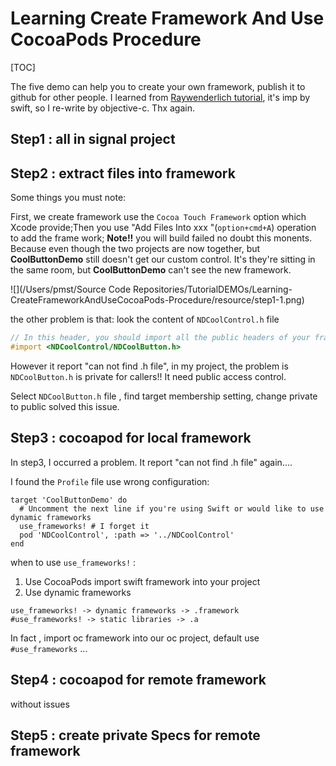 # Learning Create Framework And Use CocoaPods Procedure

[TOC]

The five demo can help you to create your own framework, publish it to github for other people. I learned from [Raywenderlich tutorial](https://www.raywenderlich.com/5109-creating-a-framework-for-ios), it's imp by swift, so I re-write by  objective-c. Thx again.

## Step1 : all in signal project

## Step2 : extract files into framework

Some things you must note:

First, we create framework use the `Cocoa Touch Framework` option which Xcode provide;Then  you use "Add Files Into xxx "(`option+cmd+A`) operation to add the frame work; **Note!!**  you will build failed no doubt this monents. Because even though the two projects are now together, but **CoolButtonDemo** still doesn't get  our custom control. It's they're sitting in the same room, but **CoolButtonDemo** can't see the new framework.

![](/Users/pmst/Source Code Repositories/TutorialDEMOs/Learning-CreateFrameworkAndUseCocoaPods-Procedure/resource/step1-1.png)

the other problem is that: look the content of `NDCoolControl.h` file

```objective-c
// In this header, you should import all the public headers of your framework using statements like #import <NDCoolControl/PublicHeader.h>
#import <NDCoolControl/NDCoolButton.h>
```

However it report "can not find .h file", in my project, the problem is `NDCoolButton.h` is private for callers!! It need public access control. 

Select `NDCoolButton.h` file , find target membership setting, change private to public solved this issue. 

## Step3 : cocoapod for local framework

In step3, I occurred a problem. It report "can not find .h file" again....

I found the  `Profile`  file use wrong configuration:

```
target 'CoolButtonDemo' do
  # Uncomment the next line if you're using Swift or would like to use dynamic frameworks
  use_frameworks! # I forget it
  pod 'NDCoolControl', :path => '../NDCoolControl'
end

```

when to use `use_frameworks!` :

1. Use CocoaPods import swift framework into your project
2. Use dynamic frameworks
```
use_frameworks! -> dynamic frameworks -> .framework
#use_frameworks! -> static libraries -> .a
```

In fact , import oc framework into our oc project, default use `#use_frameworks` ...

## Step4 : cocoapod for remote framework

without issues

## Step5 : create  private Specs for remote framework







































